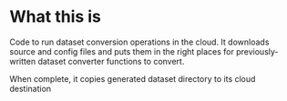 # What this is

Code to run dataset conversion operations in the cloud. It downloads source and config files
and puts them in the right places for previously-written dataset converter functions to convert.

When complete, it copies generated dataset directory to its cloud destination